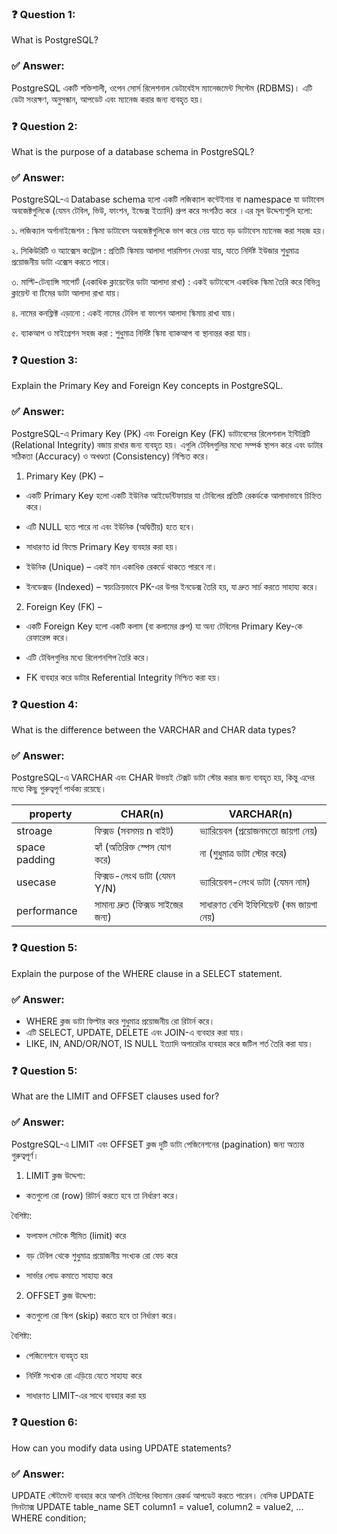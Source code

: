 ### ❓ Question 1:
What is PostgreSQL?


### ✅ Answer:
PostgreSQL একটি শক্তিশালী, ওপেন সোর্স রিলেশনাল ডেটাবেইস ম্যানেজমেন্ট সিস্টেম (RDBMS)। এটি ডেটা সংরক্ষণ, অনুসন্ধান, আপডেট এবং ম্যানেজ করার জন্য ব্যবহৃত হয়।

### ❓ Question 2:
What is the purpose of a database schema in PostgreSQL?

### ✅ Answer:
PostgreSQL-এ Database schema হলো একটি লজিক্যাল কন্টেইনার বা namespace যা ডাটাবেস অবজেক্টগুলিকে (যেমন টেবিল, ভিউ, ফাংশন, ইন্ডেক্স ইত্যাদি) গ্রুপ করে সংগঠিত করে ।এর মূল উদ্দেশ্যগুলি হলো:

১. লজিক্যাল অর্গানাইজেশন :
স্কিমা ডাটাবেস অবজেক্টগুলিকে ভাগ করে নেয় যাতে বড় ডাটাবেস ম্যানেজ করা সহজ হয়।

২. সিকিউরিটি ও অ্যাক্সেস কন্ট্রোল : 
প্রতিটি স্কিমায় আলাদা পারমিশন দেওয়া যায়, যাতে নির্দিষ্ট ইউজার শুধুমাত্র প্রয়োজনীয় ডাটা এক্সেস করতে পারে।

৩. মাল্টি-টেন্যান্সি সাপোর্ট (একাধিক ক্লায়েন্টের ডাটা আলাদা রাখা) :
একই ডাটাবেসে একাধিক স্কিমা তৈরি করে বিভিন্ন ক্লায়েন্ট বা টিমের ডাটা আলাদা রাখা যায়।

৪. নামের কনফ্লিক্ট এড়ানো : 
একই নামের টেবিল বা ফাংশন আলাদা স্কিমায় রাখা যায়।

৫. ব্যাকআপ ও মাইগ্রেশন সহজ করা :
শুধুমাত্র নির্দিষ্ট স্কিমা ব্যাকআপ বা স্থানান্তর করা যায়।

### ❓ Question 3:
Explain the Primary Key and Foreign Key concepts in PostgreSQL.

### ✅ Answer:
PostgreSQL-এ Primary Key (PK) এবং Foreign Key (FK) ডাটাবেসের রিলেশনাল ইন্টিগ্রিটি (Relational Integrity) বজায় রাখার জন্য ব্যবহৃত হয়। এগুলি টেবিলগুলির মধ্যে সম্পর্ক স্থাপন করে এবং ডাটার সঠিকতা (Accuracy) ও অখণ্ডতা (Consistency) নিশ্চিত করে।

1. Primary Key (PK) –
+ একটি Primary Key হলো একটি ইউনিক আইডেন্টিফায়ার যা টেবিলের প্রতিটি রেকর্ডকে আলাদাভাবে চিহ্নিত করে।

+ এটি NULL হতে পারে না এবং ইউনিক (অদ্বিতীয়) হতে হবে।

+ সাধারণত id ফিল্ডে Primary Key ব্যবহার করা হয়।

+ ইউনিক (Unique) – একই মান একাধিক রেকর্ডে থাকতে পারবে না।

+ ইনডেক্সড (Indexed) – স্বয়ংক্রিয়ভাবে PK-এর উপর ইনডেক্স তৈরি হয়, যা দ্রুত সার্চ করতে সাহায্য করে।

 2. Foreign Key (FK) – 
+ একটি Foreign Key হলো একটি কলাম (বা কলামের গ্রুপ) যা অন্য টেবিলের Primary Key-কে রেফারেন্স করে।

+ এটি টেবিলগুলির মধ্যে রিলেশনশিপ তৈরি করে।

+ FK ব্যবহার করে ডাটার  Referential Integrity নিশ্চিত করা হয়। 

### ❓ Question 4:
What is the difference between the VARCHAR and CHAR data types?
### ✅ Answer:
PostgreSQL-এ VARCHAR এবং CHAR উভয়ই টেক্সট ডাটা স্টোর করার জন্য ব্যবহৃত হয়, কিন্তু এদের মধ্যে কিছু গুরুত্বপূর্ণ পার্থক্য রয়েছে।

| property | CHAR(n) |VARCHAR(n) |
|----------|----------|----------|
| stroage    | ফিক্সড (সবসময় n বাইট)     |ভ্যারিয়েবল (প্রয়োজনমতো জায়গা নেয়)   |
| space padding    | হ্যাঁ (অতিরিক্ত স্পেস যোগ করে)  | না (শুধুমাত্র ডাটা স্টোর করে)    |
| usecase    | 	ফিক্সড-লেংথ ডাটা (যেমন Y/N)  | ভ্যারিয়েবল-লেংথ ডাটা (যেমন নাম)   |
| performance    | সামান্য দ্রুত (ফিক্সড সাইজের জন্য)  | সাধারণত বেশি ইফিশিয়েন্ট (কম জায়গা নেয়)|


### ❓ Question 5:
Explain the purpose of the WHERE clause in a SELECT statement.
### ✅ Answer:
 + WHERE ক্লজ ডাটা ফিল্টার করে শুধুমাত্র প্রয়োজনীয় রো রিটার্ন করে।
+ এটি SELECT, UPDATE, DELETE এবং JOIN-এ ব্যবহার করা যায়।
+ LIKE, IN, AND/OR/NOT, IS NULL ইত্যাদি অপারেটর ব্যবহার করে জটিল শর্ত তৈরি করা যায়।

### ❓ Question 5:
What are the LIMIT and OFFSET clauses used for?
### ✅ Answer:
PostgreSQL-এ LIMIT এবং OFFSET ক্লজ দুটি ডাটা পেজিনেশনের (pagination) জন্য অত্যন্ত গুরুত্বপূর্ণ।
1. LIMIT ক্লজ
উদ্দেশ্য:
 + কতগুলো রো (row) রিটার্ন করতে হবে তা নির্ধারণ করে।

বৈশিষ্ট্য:
+ ফলাফল সেটকে সীমিত (limit) করে

 + বড় টেবিল থেকে শুধুমাত্র প্রয়োজনীয় সংখ্যক রো ফেচ করে

+ সার্ভার লোড কমাতে সাহায্য করে

2. OFFSET ক্লজ
উদ্দেশ্য:
+ কতগুলো রো স্কিপ (skip) করতে হবে তা নির্ধারণ করে।

বৈশিষ্ট্য:
+ পেজিনেশনে ব্যবহৃত হয়

+ নির্দিষ্ট সংখ্যক রো এড়িয়ে যেতে সাহায্য করে

 + সাধারণত LIMIT-এর সাথে ব্যবহার করা হয়

### ❓ Question 6:
How can you modify data using UPDATE statements?
### ✅ Answer:
UPDATE স্টেটমেন্ট ব্যবহার করে আপনি টেবিলের বিদ্যমান রেকর্ড আপডেট করতে পারেন।
 বেসিক UPDATE সিনট্যাক্স
UPDATE table_name
SET column1 = value1, column2 = value2, ...
WHERE condition;
